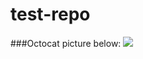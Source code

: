 # test-repo

###Octocat picture below: 
![](https://octodex.github.com/images/OctoAsians_dex_Full.png)
